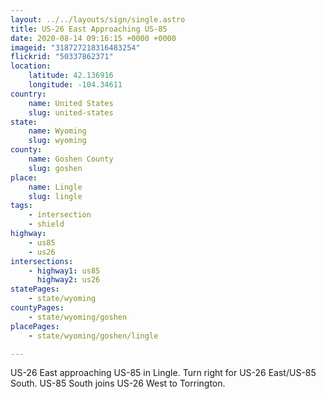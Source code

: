 ```yaml
---
layout: ../../layouts/sign/single.astro
title: US-26 East Approaching US-85
date: 2020-08-14 09:16:15 +0000 +0000
imageid: "318727218316483254"
flickrid: "50337862371"
location:
    latitude: 42.136916
    longitude: -104.34611
country:
    name: United States
    slug: united-states
state:
    name: Wyoming
    slug: wyoming
county:
    name: Goshen County
    slug: goshen
place:
    name: Lingle
    slug: lingle
tags:
    - intersection
    - shield
highway:
    - us85
    - us26
intersections:
    - highway1: us85
      highway2: us26
statePages:
    - state/wyoming
countyPages:
    - state/wyoming/goshen
placePages:
    - state/wyoming/goshen/lingle

---
```

US-26 East approaching US-85 in Lingle.  Turn right for US-26 East/US-85 South.  US-85 South joins US-26 West to Torrington.